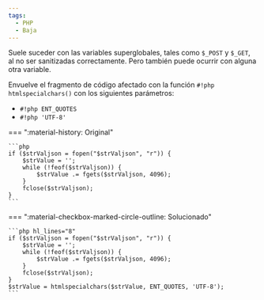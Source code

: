 ```yaml
---
tags:
  - PHP
  - Baja
---
```


Suele suceder con las variables superglobales, tales como `$_POST` y `$_GET`, al no ser sanitizadas correctamente.
Pero también puede ocurrir con alguna otra variable.

Envuelve el fragmento de código afectado con la función `#!php htmlspecialchars()` con los siguientes parámetros:

- `#!php ENT_QUOTES`
- `#!php 'UTF-8'`

=== ":material-history: Original"

    ```php
    if ($strValjson = fopen("$strValjson", "r")) {
        $strValue = '';
        while (!feof($strValjson)) {
            $strValue .= fgets($strValjson, 4096);
        }
        fclose($strValjson);
    }
    ```

=== ":material-checkbox-marked-circle-outline: Solucionado"

    ```php hl_lines="8"
    if ($strValjson = fopen("$strValjson", "r")) {
        $strValue = '';
        while (!feof($strValjson)) {
            $strValue .= fgets($strValjson, 4096);
        }
        fclose($strValjson);
    }
    $strValue = htmlspecialchars($strValue, ENT_QUOTES, 'UTF-8');
    ```
